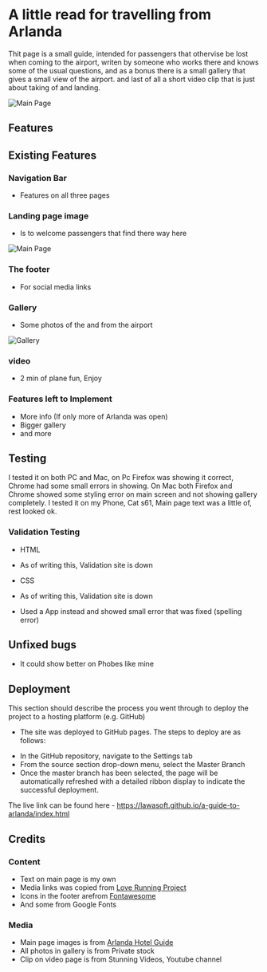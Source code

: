# A little read for travelling from Arlanda

Thit page is a small guide, intended for passengers that othervise be lost when coming to the airport, writen by someone who works there and knows some of the usual questions, and as a bonus there is a small gallery that gives a small view of the airport. and last of all a short video clip that is just about taking of and landing.

![Main Page](images/responsive-page.png)

## Features

## Existing Features

### Navigation Bar

* Features on all three pages

### Landing page image

* Is to welcome passengers that find there way here

![Main Page](images/main-page.png)

### The footer

* For social media links

### Gallery

* Some photos of the and from the airport

![Gallery](images/gallery-page.png)

### video

* 2 min of plane fun, Enjoy

### Features left to Implement

* More info (If only more of Arlanda was open)
* Bigger gallery
* and more

## Testing

I tested it on both PC and Mac, on Pc Firefox was showing it correct, Chrome had some small errors in showing.
On Mac both Firefox and Chrome showed some styling error on main screen and not showing gallery completely.
I tested it on my Phone, Cat s61, Main page text was a little of, rest looked ok.

### Validation Testing

* HTML
+ As of writing this, Validation site is down

* CSS
+ As of writing this, Validation site is down
* Used a App instead and showed small error that was fixed (spelling error)

## Unfixed bugs
* It could show better on Phobes like mine

## Deployment

This section should describe the process you went through to deploy the project to a hosting platform (e.g. GitHub)

* The site was deployed to GitHub pages. The steps to deploy are as follows:
+ In the GitHub repository, navigate to the Settings tab
+ From the source section drop-down menu, select the Master Branch
+ Once the master branch has been selected, the page will be automatically refreshed with a detailed ribbon display to indicate the successful deployment.

The live link can be found here - https://lawasoft.github.io/a-guide-to-arlanda/index.html

## Credits

### Content
* Text on main page is my own
* Media links was copied from [Love Running Project](https://lawasoft.github.io/love-running/index.html)
* Icons in the footer arefrom [Fontawesome](https://fontawesome.com/)
* And some from Google Fonts

### Media
* Main page images is from [Arlanda Hotel Guide](http://www.arlandahotellguide.se/om-arlanda/)
* All photos in gallery is from Private stock
* Clip on video page is from Stunning Videos, Youtube channel 
